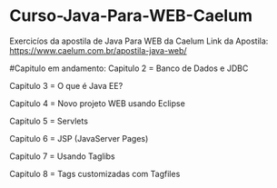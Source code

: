 # Curso-Java-Para-WEB-Caelum
Exercicíos da apostila de Java Para WEB da Caelum
Link da Apostila: https://www.caelum.com.br/apostila-java-web/

#Capitulo em andamento:
Capitulo 2 = Banco de Dados e JDBC

Capitulo 3 = O que é Java EE?

Capitulo 4 = Novo projeto WEB usando Eclipse

Capitulo 5 = Servlets

Capitulo 6 = JSP (JavaServer Pages)

Capitulo 7 = Usando Taglibs

Capitulo 8 = Tags customizadas com Tagfiles
